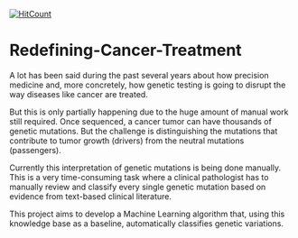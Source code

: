 [![HitCount](http://hits.dwyl.io/rbhatia46/Redefining-Cancer-Treatment.svg)](http://hits.dwyl.io/rbhatia46/Redefining-Cancer-Treatment)

# Redefining-Cancer-Treatment

A lot has been said during the past several years about how precision medicine and, more concretely, how genetic testing is going to disrupt the way diseases like cancer are treated.

But this is only partially happening due to the huge amount of manual work still required. Once sequenced, a cancer tumor can have thousands of genetic mutations. But the challenge is distinguishing the mutations that contribute to tumor growth (drivers) from the neutral mutations (passengers).

Currently this interpretation of genetic mutations is being done manually. This is a very time-consuming task where a clinical pathologist has to manually review and classify every single genetic mutation based on evidence from text-based clinical literature.

This project aims to develop a Machine Learning algorithm that, using this knowledge base as a baseline, automatically classifies genetic variations.
